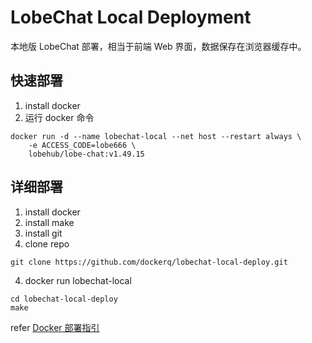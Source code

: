 # LobeChat Local Deployment
本地版 LobeChat 部署，相当于前端 Web 界面，数据保存在浏览器缓存中。

## 快速部署

1. install docker
2. 运行 docker 命令
```shell
docker run -d --name lobechat-local --net host --restart always \
    -e ACCESS_CODE=lobe666 \
    lobehub/lobe-chat:v1.49.15
```

## 详细部署

1. install docker
2. install make
3. install git
3. clone repo
```shell
git clone https://github.com/dockerq/lobechat-local-deploy.git
```
4. docker run lobechat-local 
```shell
cd lobechat-local-deploy
make
```

refer [Docker 部署指引](https://lobehub.com/zh/docs/self-hosting/platform/docker)

